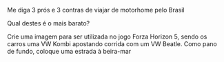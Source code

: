 Me diga 3 prós e 3 contras de viajar de motorhome pelo Brasil


Qual destes é o mais barato?


Crie uma imagem para ser utilizada no jogo Forza Horizon 5, sendo os carros uma VW Kombi apostando corrida com um VW Beatle. Como pano de fundo, coloque uma estrada à beira-mar
